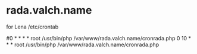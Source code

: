 rada.valch.name
===============

for Lena
 /etc/crontab

#0 *	* * *	root	/usr/bin/php /var/www/rada.valch.name/cronrada.php
0 10	* * *	root	/usr/bin/php /var/www/rada.valch.name/cronrada.php